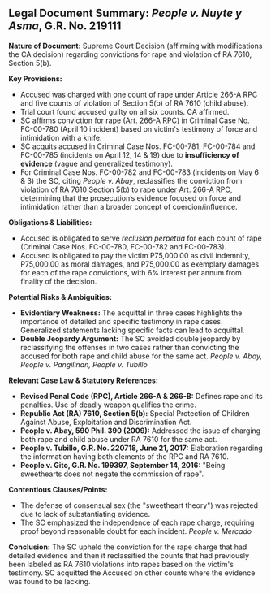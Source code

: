 ## Legal Document Summary: *People v. Nuyte y Asma*, G.R. No. 219111

**Nature of Document:** Supreme Court Decision (affirming with modifications the CA decision) regarding convictions for rape and violation of RA 7610, Section 5(b).

**Key Provisions:**

*   Accused was charged with one count of rape under Article 266-A RPC and five counts of violation of Section 5(b) of RA 7610 (child abuse).
*   Trial court found accused guilty on all six counts. CA affirmed.
*   SC affirms conviction for rape (Art. 266-A RPC) in Criminal Case No. FC-00-780 (April 10 incident) based on victim's testimony of force and intimidation with a knife.
*   SC acquits accused in Criminal Case Nos. FC-00-781, FC-00-784 and FC-00-785 (incidents on April 12, 14 & 19) due to **insufficiency of evidence** (vague and generalized testimony).
*   For Criminal Case Nos. FC-00-782 and FC-00-783 (incidents on May 6 & 3) the SC, citing *People v. Abay*, reclassifies the conviction from violation of RA 7610 Section 5(b) to rape under Art. 266-A RPC, determining that the prosecution’s evidence focused on force and intimidation rather than a broader concept of coercion/influence.

**Obligations & Liabilities:**

*   Accused is obligated to serve *reclusion perpetua* for each count of rape (Criminal Case Nos. FC-00-780, FC-00-782 and FC-00-783).
*   Accused is obligated to pay the victim P75,000.00 as civil indemnity, P75,000.00 as moral damages, and P75,000.00 as exemplary damages for each of the rape convictions, with 6% interest per annum from finality of the decision.

**Potential Risks & Ambiguities:**

*   **Evidentiary Weakness:** The acquittal in three cases highlights the importance of detailed and specific testimony in rape cases. Generalized statements lacking specific facts can lead to acquittal.
*   **Double Jeopardy Argument:** The SC avoided double jeopardy by reclassifying the offenses in two cases rather than convicting the accused for both rape and child abuse for the same act. *People v. Abay, People v. Pangilinan, People v. Tubillo*

**Relevant Case Law & Statutory References:**

*   **Revised Penal Code (RPC), Article 266-A & 266-B:** Defines rape and its penalties. Use of deadly weapon qualifies the crime.
*   **Republic Act (RA) 7610, Section 5(b):** Special Protection of Children Against Abuse, Exploitation and Discrimination Act.
*   **People v. Abay, 590 Phil. 390 (2009):** Addressed the issue of charging both rape and child abuse under RA 7610 for the same act.
*   **People v. Tubillo, G.R. No. 220718, June 21, 2017:** Elaboration regarding the information having both elements of the RPC and RA 7610.
*   **People v. Gito, G.R. No. 199397, September 14, 2016:**  "Being sweethearts does not negate the commission of rape".

**Contentious Clauses/Points:**

*   The defense of consensual sex (the "sweetheart theory") was rejected due to lack of substantiating evidence.
*   The SC emphasized the independence of each rape charge, requiring proof beyond reasonable doubt for each incident. *People v. Mercado*

**Conclusion:** The SC upheld the conviction for the rape charge that had detailed evidence and then it reclassified the counts that had previously been labeled as RA 7610 violations into rapes based on the victim's testimony. SC acquitted the Accused on other counts where the evidence was found to be lacking.
